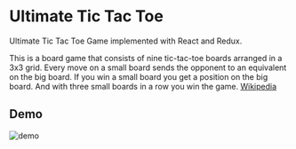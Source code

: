 # Ultimate Tic Tac Toe
Ultimate Tic Tac Toe Game implemented with React and Redux.

This is a board game that consists of nine tic-tac-toe boards arranged in a 3x3 grid. Every move on a small board sends the opponent to an equivalent on the big board. If you win a small board you get a position on the big board. And with three small boards in a row you win the game. [Wikipedia](https://en.m.wikipedia.org/wiki/Ultimate_tic-tac-toe)

## Demo

![demo](https://user-images.githubusercontent.com/16801528/36613495-f50f6e1a-18d9-11e8-8e05-832089e7bef1.gif)
